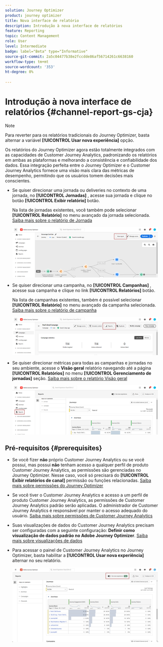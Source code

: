 ```yaml
---
solution: Journey Optimizer
product: journey optimizer
title: Nova interface de relatório
description: Introdução à nova interface de relatórios
feature: Reporting
topic: Content Management
role: User
level: Intermediate
badge: label="Beta" type="Informative"
source-git-commit: 2a5c04477b38e2fccdde86af56714261c6638160
workflow-type: tm+mt
source-wordcount: '353'
ht-degree: 0%

---
```


# Introdução à nova interface de relatórios {#channel-report-gs-cja}

>[!NOTE]
>
> Para reverter para os relatórios tradicionais do Journey Optimizer, basta alternar a variável **[!UICONTROL Usar nova experiência]** opção.

Os relatórios do Journey Optimizer agora estão totalmente integrados com as capacidades de Customer Journey Analytics, padronizando os relatórios em ambas as plataformas e melhorando a consistência e confiabilidade dos dados. Essa integração perfeita entre o Journey Optimizer e o Customer Journey Analytics fornece uma visão mais clara das métricas de desempenho, permitindo que os usuários tomem decisões mais conscientes.

* Se quiser direcionar uma jornada ou deliveries no contexto de uma jornada, no **[!UICONTROL Jornadas]** , acesse sua jornada e clique no botão **[!UICONTROL Exibir relatório]** botão.

  Na lista de jornadas existentes, você também pode selecionar **[!UICONTROL Relatório]** no menu avançado da jornada selecionada. [Saiba mais sobre o relatório de Jornada](journey-global-report-cja.md)

  ![](assets/gs-cja-report-3.png)

* Se quiser direcionar uma campanha, no **[!UICONTROL Campanhas]** , acesse sua campanha e clique no link **[!UICONTROL Relatórios]** botão.

  Na lista de campanhas existentes, também é possível selecionar **[!UICONTROL Relatório]** no menu avançado da campanha selecionada. [Saiba mais sobre o relatório de campanha](campaign-global-report-cja.md)

  ![](assets/gs-cja-report-2.png)

* Se quiser direcionar métricas para todas as campanhas e jornadas no seu ambiente, acesse o **Visão geral** relatório navegando até a página **[!UICONTROL Relatórios]** no menu **[!UICONTROL Gerenciamento de jornadas]** seção. [Saiba mais sobre o relatório Visão geral](channel-report-cja.md)

  ![](assets/gs-cja-report-1.png)

## Pré-requisitos {#prerequisites}

* Se você fizer **não** próprio Customer Journey Analytics ou se você possui, mas possui **não** tenham acesso a qualquer perfil de produto Customer Journey Analytics, as permissões são gerenciadas no Journey Optimizer. Nesse caso, você só precisará do **[!UICONTROL Exibir relatórios de canal]** permissão ou funções relacionadas. [Saiba mais sobre permissões do Journey Optimizer](../administration/permissions.md)
* Se você tiver o Customer Journey Analytics e acesso a um perfil de produto Customer Journey Analytics, as permissões de Customer Journey Analytics padrão serão aplicadas. O administrador de Customer Journey Analytics é responsável por manter o acesso adequado do usuário. [Saiba mais sobre permissões de Customer Journey Analytics](https://experienceleague.adobe.com/en/docs/analytics-platform/using/technotes/access-control)
* Suas visualizações de dados do Customer Journey Analytics precisam ser configuradas com a seguinte configuração: **Definir como visualização de dados padrão no Adobe Journey Optimizer**. [Saiba mais sobre visualizações de dados](https://experienceleague.adobe.com/en/docs/analytics-platform/using/cja-dataviews/create-dataview)
* Para acessar o painel de Customer Journey Analytics no Journey Optimizer, basta habilitar a **[!UICONTROL Usar nova experiência]** alternar no seu relatório.

  ![](assets/cja-option.png)

